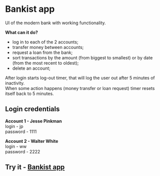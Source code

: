 # Bankist app

UI of the modern bank with working functionality.

**What can it do?**

- log in to each of the 2 accounts;   
- transfer money between accounts;  
- request a loan from the bank;  
- sort transactions by the amount (from biggest to smallest) or by date (from the most recent to oldest);  
- delete an account;

After login starts log-out timer, that will log the user out after 5 minutes of inactivity.  
When some action happens (money transfer or loan request) timer resets itself back to 5 minutes.



## Login credentials
**Account 1 - Jesse Pinkman**  
login - jp  
password - 1111  

    

**Account 2 - Walter White**  
login - ww  
password - 2222


## Try it - [Bankist app](https://bankist-ui-application.netlify.app/)
